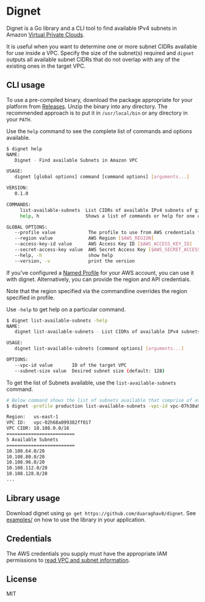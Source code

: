 # Dignet
Dignet is a Go library and a CLI tool to find available IPv4 subnets in Amazon [Virtual Private Clouds](https://docs.aws.amazon.com/vpc/latest/userguide/what-is-amazon-vpc.html).

It is useful when you want to determine one or more subnet CIDRs available for use inside a VPC. Specify the size of the subnet(s) required and `dignet` outputs all available subnet CIDRs that do not overlap with any of the existing ones in the target VPC.

## CLI usage
To use a pre-compiled binary, download the package appropriate for your platform from [Releases](https://github.com/duaraghav8/dignet/releases). Unzip the binary into any directory. The recommended approach is to put it in `/usr/local/bin` or any directory in your `PATH`.

Use the `help` command to see the complete list of commands and options available.
```bash
$ dignet help
NAME:
   Dignet - Find available Subnets in Amazon VPC

USAGE:
   dignet [global options] command [command options] [arguments...]

VERSION:
   0.1.0

COMMANDS:
     list-available-subnets  List CIDRs of available IPv4 subnets of given size in target VPC
     help, h                 Shows a list of commands or help for one command

GLOBAL OPTIONS:
   --profile value            The profile to use from AWS credentials file [$AWS_PROFILE]
   --region value             AWS Region [$AWS_REGION]
   --access-key-id value      AWS Access Key ID [$AWS_ACCESS_KEY_ID]
   --secret-access-key value  AWS Secret Access Key [$AWS_SECRET_ACCESS_KEY]
   --help, -h                 show help
   --version, -v              print the version
```

If you've configured a [Named Profile](https://docs.aws.amazon.com/cli/latest/userguide/cli-configure-profiles.html) for your AWS account, you can use it with dignet. Alternatively, you can provide the region and API credentials.

Note that the region specified via the commandline overrides the region specified in profile.

Use `-help` to get help on a particular command.
```bash
$ dignet list-available-subnets -help
NAME:
   dignet list-available-subnets - List CIDRs of available IPv4 subnets of given size in target VPC

USAGE:
   dignet list-available-subnets [command options] [arguments...]

OPTIONS:
   --vpc-id value       ID of the target VPC
   --subnet-size value  Desired subnet size (default: 128)
```

To get the list of Subnets available, use the `list-available-subnets` command.
```bash
# Below command shows the list of subnets available that comprise of at least 4000 IPv4 addresses.
$ dignet -profile production list-available-subnets -vpc-id vpc-07h38a995398gg203 -subnet-size 4000

Region:   us-east-1
VPC ID:   vpc-02h68a099382ff017
VPC CIDR: 10.108.0.0/16
=========================
5 Available Subnets
=========================
10.108.64.0/20
10.108.80.0/20
10.108.96.0/20
10.108.112.0/20
10.108.128.0/20
...

```

## Library usage
Download dignet using `go get https://github.com/duaraghav8/dignet`. See [examples/](https://github.com/duaraghav8/dignet/tree/master/examples) on how to use the library in your application.

## Credentials
The AWS credentials you supply must have the appropriate IAM permissions to [read VPC and subnet information](https://docs.aws.amazon.com/vpc/latest/userguide/VPC_IAM.html#readonlyvpciam).

## License
MIT
